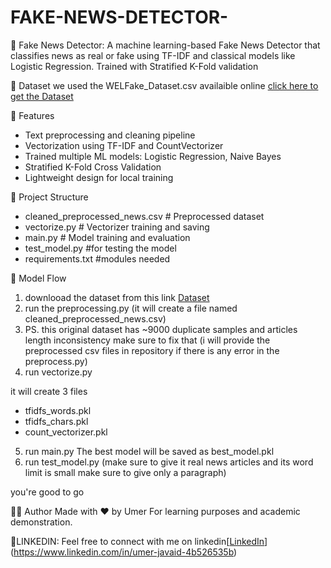 # FAKE-NEWS-DETECTOR-
📰 Fake News Detector: A machine learning-based Fake News Detector that classifies news as real or fake using TF-IDF and classical models like Logistic Regression. Trained with Stratified K-Fold validation

📄 Dataset
we used the WELFake_Dataset.csv availaible online [click here to get the Dataset](https://www.kaggle.com/datasets/saurabhshahane/fake-news-classification)




📌 Features

- Text preprocessing and cleaning pipeline
- Vectorization using TF-IDF and CountVectorizer
- Trained multiple ML models: Logistic Regression, Naive Bayes
- Stratified K-Fold Cross Validation
- Lightweight design for local training

📁 Project Structure
- cleaned_preprocessed_news.csv # Preprocessed dataset
- vectorize.py # Vectorizer training and saving
- main.py # Model training and evaluation
- test_model.py #for testing the model
- requirements.txt #modules needed

🧠 Model Flow
1. downlooad the dataset from this link [Dataset](https://www.kaggle.com/datasets/saurabhshahane/fake-news-classification)
2. run the preprocessing.py (it will create a file named cleaned_preprocessed_news.csv)
3. PS. this original dataset has ~9000 duplicate samples and articles length inconsistency make sure to fix that (i will provide the preprocessed csv files in repository if there is any error in the preprocess.py)
4. run vectorize.py
   
it will create 3 files 
- tfidfs_words.pkl
- tfidfs_chars.pkl
- count_vectorizer.pkl
5. run main.py
  The best model will be saved as best_model.pkl
6. run test_model.py (make sure to give it real news articles and its word limit is small make sure to give only a paragraph)

you're good to go

👨‍💻 Author
Made with ❤️ by Umer
For learning purposes and academic demonstration.

🔗LINKEDIN:
Feel free to connect with me on linkedin[[LinkedIn](https://img.shields.io/badge/LinkedIn-Connect-blue?logo=linkedin)](https://www.linkedin.com/in/umer-javaid-4b526535b)



